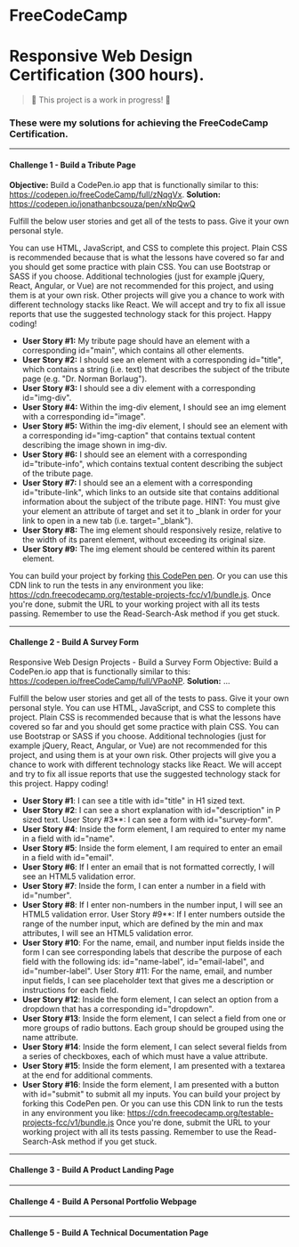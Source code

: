 # FreeCodeCamp 
# Responsive Web Design Certification (300 hours).

> 🚨 This project is a work in progress! 🚨

### These were my solutions for achieving the FreeCodeCamp Certification.
---
#### **Challenge 1** - Build a Tribute Page

**Objective:** Build a CodePen.io app that is functionally similar to this: https://codepen.io/freeCodeCamp/full/zNqgVx.
**Solution:** https://codepen.io/jonathanbcsouza/pen/xNpQwQ

Fulfill the below user stories and get all of the tests to pass. Give it your own personal style.

You can use HTML, JavaScript, and CSS to complete this project. Plain CSS is recommended because that is what the lessons have covered so far and you should get some practice with plain CSS. You can use Bootstrap or SASS if you choose. Additional technologies (just for example jQuery, React, Angular, or Vue) are not recommended for this project, and using them is at your own risk. Other projects will give you a chance to work with different technology stacks like React. We will accept and try to fix all issue reports that use the suggested technology stack for this project. Happy coding!

- **User Story #1:** My tribute page should have an element with a corresponding id="main", which contains all other elements.
- **User Story #2:** I should see an element with a corresponding id="title", which contains a string (i.e. text) that describes the subject of the tribute page (e.g. "Dr. Norman Borlaug").
- **User Story #3:** I should see a div element with a corresponding id="img-div".
- **User Story #4:** Within the img-div element, I should see an img element with a corresponding id="image".
- **User Story #5:** Within the img-div element, I should see an element with a corresponding id="img-caption" that contains textual content describing the image shown in img-div.
- **User Story #6:** I should see an element with a corresponding id="tribute-info", which contains textual content describing the subject of the tribute page.
- **User Story #7:** I should see an a element with a corresponding id="tribute-link", which links to an outside site that contains additional information about the subject of the tribute page. HINT: You must give your element an attribute of target and set it to _blank in order for your link to open in a new tab (i.e. target="_blank").
- **User Story #8:** The img element should responsively resize, relative to the width of its parent element, without exceeding its original size.
- **User Story #9:** The img element should be centered within its parent element.

You can build your project by forking <a href="http://codepen.io/freeCodeCamp/pen/MJjpwO" target="_blank">this CodePen pen</a>. Or you can use this CDN link to run the tests in any environment you like: https://cdn.freecodecamp.org/testable-projects-fcc/v1/bundle.js.
Once you're done, submit the URL to your working project with all its tests passing.
Remember to use the Read-Search-Ask method if you get stuck.

---
#### **Challenge 2** - Build A Survey Form

Responsive Web Design Projects - Build a Survey Form
Objective: Build a CodePen.io app that is functionally similar to this: https://codepen.io/freeCodeCamp/full/VPaoNP.
**Solution:** ...

Fulfill the below user stories and get all of the tests to pass. Give it your own personal style.
You can use HTML, JavaScript, and CSS to complete this project. Plain CSS is recommended because that is what the lessons have covered so far and you should get some practice with plain CSS. You can use Bootstrap or SASS if you choose. Additional technologies (just for example jQuery, React, Angular, or Vue) are not recommended for this project, and using them is at your own risk. 
Other projects will give you a chance to work with different technology stacks like React. We will accept and try to fix all issue reports that use the suggested technology stack for this project. Happy coding!

- **User Story #1**: I can see a title with id="title" in H1 sized text.
- **User Story #2**: I can see a short explanation with id="description" in P sized text.
User Story #3**: I can see a form with id="survey-form".
- **User Story #4**: Inside the form element, I am required to enter my name in a field with id="name".
- **User Story #5**: Inside the form element, I am required to enter an email in a field with id="email".
- **User Story #6**: If I enter an email that is not formatted correctly, I will see an HTML5 validation error.
- **User Story #7**: Inside the form, I can enter a number in a field with id="number".
- **User Story #8**: If I enter non-numbers in the number input, I will see an HTML5 validation error.
User Story #9**: If I enter numbers outside the range of the number input, which are defined by the min and max attributes, I will see an HTML5 validation error.
- **User Story #10**: For the name, email, and number input fields inside the form I can see corresponding labels that describe the purpose of each field with the following ids: id="name-label", id="email-label", and id="number-label".
User Story #11: For the name, email, and number input fields, I can see placeholder text that gives me a description or instructions for each field.
- **User Story #12**: Inside the form element, I can select an option from a dropdown that has a corresponding id="dropdown".
- **User Story #13**: Inside the form element, I can select a field from one or more groups of radio buttons. Each group should be grouped using the name attribute.
- **User Story #14**: Inside the form element, I can select several fields from a series of checkboxes, each of which must have a value attribute.
- **User Story #15**: Inside the form element, I am presented with a textarea at the end for additional comments.
- **User Story #16**: Inside the form element, I am presented with a button with id="submit" to submit all my inputs.
You can build your project by forking this CodePen pen. Or you can use this CDN link to run the tests in any environment you like: https://cdn.freecodecamp.org/testable-projects-fcc/v1/bundle.js
Once you're done, submit the URL to your working project with all its tests passing.
Remember to use the Read-Search-Ask method if you get stuck.
---
#### **Challenge 3** - Build A Product Landing Page
---
#### **Challenge 4** - Build A Personal Portfolio Webpage
---
#### **Challenge 5** - Build A Technical Documentation Page
